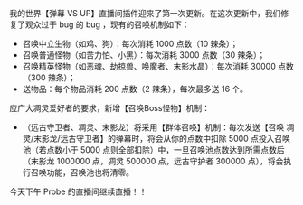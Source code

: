 我的世界【弹幕 VS UP】直播间插件迎来了第一次更新。在这次更新中，我们修复了观众过于 bug 的 bug ，现有的召唤机制如下：
 * 召唤中立生物（如鸡、狗）：每次消耗 1000 点数（10 辣条）；
 * 召唤普通怪物（如苦力怕、小黑）：每次消耗 3000 点数（30 辣条）；
 * 召唤精英怪物（如恶魂、劫掠兽、唤魔者、末影水晶）：每次消耗 30000 点数（300 辣条）；
 * 送物品：每个物品消耗 200 点数（2 辣条），每次最多送 16 个。

应广大凋灵爱好者的要求，新增【召唤Boss怪物】机制：
 * （远古守卫者、凋灵、末影龙）将采用【群体召唤】机制：每次发送【召唤 凋灵/末影龙/远古守卫者】的弹幕时，将会从你的点数中扣除 5000 点投入召唤池（若点数小于 5000 点则全部扣除）中，一旦召唤池点数达到所需点数后（末影龙 1000000 点，凋灵 500000 点，远古守护者 300000 点），将会执行召唤功能，召唤池也将清零。

今天下午 Probe 的直播间继续直播！！